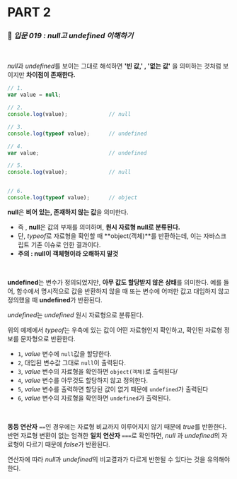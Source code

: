 # PART 2

###  :pencil: ***입문 019 :  null고 undefined 이해하기***

<br>

*null*과 *undefined*를 보이는 그대로 해석하면 **'빈 값,' , '없는 값'** 을 의미하는 것처럼 보이지만 **차이점이 존재한다.**

```javascript
// 1.
var value = null;

// 2.
console.log(value);				// null

// 3.
console.log(typeof value);		// undefined

// 4.
var value;						// undefined

// 5.
console.log(value);				// null


// 6.
console.log(typeof value);		// object
```

**null**은 **비어 있는, 존재하지 않는 값**을 의미한다. 

- 즉 , **null**은 값의 부재를 의미하며, **원시 자료형 null로 분류된다.**
- 단, *typeof*로 자료형을 확인할 때 **object(객체)**를 반환하는데, 이는 자바스크립트 기존 이슈로 인한 결과이다.
- **주의 : null이 객체형이라 오해하지 말것**

<br>

**undefined**는 변수가 정의되었지만, **아무 값도 할당받지 않은 상태**를 의미한다. 예를 들어, 함수에서 명시적으로 값을 반환하지 않을 때 또는 변수에 어떠한 값고 대입하지 않고 정의했을 때 **undefined**가 반환된다.

*undefined*는 *undefined* 원시 자료형으로 분류된다.

위의 예제에서 *typeof*는 우측에 있는 값이 어떤 자료형인지 확인하고, 확인된 자료형 정보를 문자형으로 반환한다. 

- `1`, *value* 변수에 `null`값을 할당한다. 
- `2`, 대입된 변수값 그대로 `null`이 출력된다.
- `3`, *value* 변수의 자료형을 확인하면 `object(객체)`로 출력된다/
- `4`, *value* 변수를 아무것도 할당하지 않고 정의한다.
- `5`, *value* 변수를 출력하면 할당된 값이 없기 때문에 `undefined`가 출력된다
- `6`, *value* 변수의 자료형을 확인하면 `undefined`가 출력된다.

<br>

**동등 연산자** `==`인 경우에는 자료형 비교까지 이루어지지 않기 때문에 *true*를 반환한다. 반면 자료형 변환이 없는 엄격한 **일치 연산자** `===`로 확인하면, *null* 과 *undefined*의 자료형이 다르기 때문에 *false*가 반환된다.

연산자에 따라 *null*과 *undefined*의 비교결과가 다르게 반한될 수 있다는 것을 유의해야한다. 
